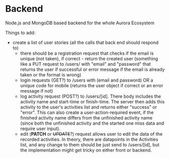 # Backend
Node.js and MongoDB based backend for the whole Aurora Ecosystem

Things to add:
* create a list of user stories (all the calls that back end should respond to)
    - there should be a registration request that checks if the email is unique
    (not taken), if correct - return the created user (something like a PUT
    request to /users/ with "email" and "password" that returns the user if
    successful or error message if the email is already taken or the format is wrong)
    - login requests (GET?) to /users with (email and password) OR a unique code
    for mobile (returns the user object if correct or an error message if not)
    - log activity request (POST?) to /users/[id]. There body includes the activity
    name and start-time or finish-time. The server then adds this activity to
    the user's activities list and returns either "success" or "error". This can
    also create a user-action-required event, if the finished activity name differs
    from the unfinished activity name (since both the unfinished activity and the
    started one miss data and require user input).
    - edit (**PATCH** or ~~UPDATE~~?) request allows user to edit the data of
    the recorded activities. In theory, there are datapoints in the Activities
    list, and any change to them should be just send to /users/[id], but the
    implementation might get tricky on either front or backend.
